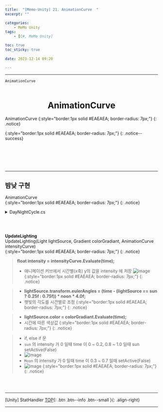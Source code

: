 ```yaml
---
title:  "[Memo-Unity] 21. AnimationCurve  "
excerpt: ""

categories:
    - MeMo Unity
tags:
    - [C#, MeMo Unity]

toc: true
toc_sticky: true
 
date: 2023-12-14 09:20

---
```

- - -

`AnimationCurve` 
<BR><BR>

<center><H1>  AnimationCurve  </H1></center>
AnimationCurve   
{:style="border:1px solid #EAEAEA; border-radius: 7px;"}
{: .notice}  

{:style="border:1px solid #EAEAEA; border-radius: 7px;"}
{: .notice--success} 
<br><br><br><br><br><br>
- - - 

## 밤낮 구현
AnimationCurve  
{:style="border:1px solid #EAEAEA; border-radius: 7px;"}
{: .notice}  

<details>
<summary>DayNightCycle.cs</summary>

<div class="notice--primary" markdown="1"> 


```c#
using System.Collections;
using System.Collections.Generic;
using UnityEngine;

public class DayNightCycle : MonoBehaviour
{
    [Range(0.0f, 1.0f)]
    public float time;
    public float fullDayLength;
    public float startTime = 0.4f;
    private float timeRate;
    public Vector3 noon;

    [Header("Sun")]
    public Light sun;
    public Gradient sunColor;
    public AnimationCurve sunIntensity;

    [Header("Moon")]
    public Light moon;
    public Gradient moonColor;
    public AnimationCurve moonIntensity;

    [Header("Other Lighting")]
    public AnimationCurve lightingIntensityMultiplier;
    public AnimationCurve reflectionIntensityMultiplier;

    private void Start()
    {
        timeRate = 1.0f / fullDayLength;
        time = startTime;
    }

    private void Update()
    {
        time = (time + timeRate * Time.deltaTime) % 1.0f;

        UpdateLighting(sun, sunColor, sunIntensity);
        UpdateLighting(moon, moonColor, moonIntensity);

        RenderSettings.ambientIntensity = lightingIntensityMultiplier.Evaluate(time);
        RenderSettings.reflectionIntensity = reflectionIntensityMultiplier.Evaluate(time);

    }

    void UpdateLighting(Light lightSource, Gradient colorGradiant, AnimationCurve intensityCurve)
    {
        float intensity = intensityCurve.Evaluate(time);

        lightSource.transform.eulerAngles = (time - (lightSource == sun ? 0.25f : 0.75f)) * noon * 4.0f;
        lightSource.color = colorGradiant.Evaluate(time);
        lightSource.intensity = intensity;

        GameObject go = lightSource.gameObject;
        if (lightSource.intensity == 0 && go.activeInHierarchy)
            go.SetActive(false);
        else if (lightSource.intensity > 0 && !go.activeInHierarchy)
            go.SetActive(true);
    }
}
```

</div>
</details>

<br><Br>

**UpdateLighting**  
UpdateLighting(Light lightSource, Gradient colorGradiant, AnimationCurve intensityCurve)  
{:style="border:1px solid #EAEAEA; border-radius: 7px;"}
{: .notice}  

> **float intensity = intensityCurve.Evaluate(time);** 
> - 애니메이션 커브에서 시간별(x축) y의 값을 intensity 에 저장
![image](https://github.com/levell1/levell1.github.io/assets/96651722/63594cf4-5059-4366-a834-b5a09778504f)
{:style="border:1px solid #EAEAEA; border-radius: 7px;"}
{: .notice}  

> -  **lightSource.transform.eulerAngles = (time - (lightSource == sun ? 0.25f : 0.75f)) * noon * 4.0f;**
> - 햇빛의 각도를 시간별로 조정
{:style="border:1px solid #EAEAEA; border-radius: 7px;"}
{: .notice}  

> - **lightSource.color = colorGradiant.Evaluate(time);**
> - 시간에 따른 색상값
{:style="border:1px solid #EAEAEA; border-radius: 7px;"}
{: .notice}  

> - if, else if 문
> - `sun` 의 intensity 가 0 일때  time 이 0 ~ 0.2, 0.8 ~ 1.0 일때 sun setActive(False)
> - ![image](https://github.com/levell1/levell1.github.io/assets/96651722/8aded1d6-9bcb-4693-a08d-cbcc239ba029)
> - `Moon` 의 intensity 가 0 일때  time 이 0.3 ~ 0.7 일때 setActive(False)
> - ![image](https://github.com/levell1/levell1.github.io/assets/96651722/19dbdbc3-14bd-4ac6-95d7-b930b8fcf450)
{:style="border:1px solid #EAEAEA; border-radius: 7px;"}
{: .notice}  


<br><br>
- - - 

[Unity] StatHandler
[TOP](#){: .btn .btn--info .btn--small }{: .align-right}
<br>
- - -
